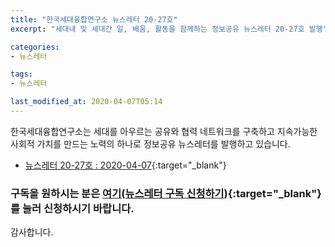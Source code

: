 ```yaml
---
title: "한국세대융합연구소 뉴스레터 20-27호"
excerpt: "세대내 및 세대간 일, 배움, 활동을 함께하는 정보공유 뉴스레터 20-27호 발행"

categories:
- 뉴스레터

tags:
- 뉴스레터

last_modified_at: 2020-04-07T05:14
---
```


한국세대융합연구소는 세대를 아우르는 공유와 협력 네트워크를 구축하고 지속가능한 사회적 가치를 만드는 노력의 하나로 정보공유 뉴스레터를 발행하고 있습니다.

* [뉴스레터 20-27호 : 2020-04-07](https://drive.google.com/uc?export=view&id=1GQFq2DpdAHHq5y10Vh4UYG6i03wPxiKO){:target="_blank"}


### 구독을 원하시는 분은 [여기(뉴스레터 구독 신청하기)](https://forms.gle/MJ5gVHCdunBXXWVB7){:target="_blank"} 를 눌러 신청하시기 바랍니다.


감사합니다.